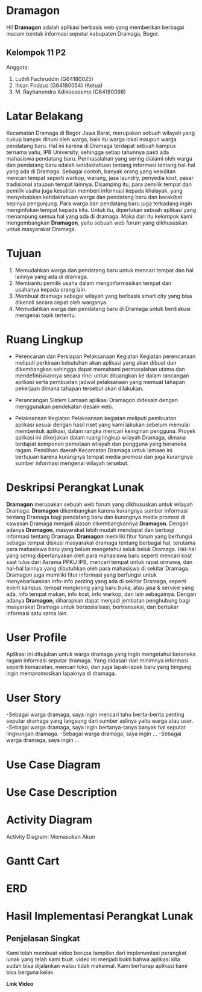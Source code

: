 # Dramagon

Hi! **Dramagon** adalah aplikasi berbasis web yang memberikan berbagai macam bentuk informasi seputar kabupaten Dramaga, Bogor. 

## Kelompok 11 P2
Anggota:
1. Luthfi Fachruddin (G64180025)
2. Ihsan Firdaus (G64180054) (Ketua)
3. M. Rayhanendra Adikoesoemo (G64180098)

# Latar Belakang

Kecamatan Dramaga di Bogor Jawa Barat, merupakan sebuah wilayah yang cukup
banyak dihuni oleh warga, baik itu warga lokal maupun warga pendatang baru. Hal ini karena
di Dramaga terdapat sebuah kampus ternama yaitu, IPB University, sehingga setiap tahunnya
pasti ada mahasiswa pendatang baru. Permasalahan yang sering dialami oleh warga dan
pendatang baru adalah ketidaktahuan tentang informasi tentang hal-hal yang ada di Dramaga.
Sebagai contoh, banyak orang yang kesulitan mencari tempat seperti warkop, warung, jasa
laundry, penyedia kost, pasar tradisional ataupun tempat lainnya. Disamping itu, para pemilik
tempat dan pemilik usaha juga kesulitan memberi informasi kepada khalayak, yang
menyebabkan ketidaktahuan warga dan pendatang baru dan berakibat sepinya pengunjung.
Para warga dan pendatang baru juga terkadang ingin menginfokan tempat kepada kita. Untuk
itu, diperlukan sebuah aplikasi yang menampung semua hal yang ada di dramaga. Maka dari
itu kelompok kami mengembangkan **Dramagon**, yaitu sebuah web forum yang dikhususkan
untuk masyarakat Dramaga.

# Tujuan

1. Memudahkan warga dan pendatang baru untuk mencari tempat dan hal lainnya yang
ada di dramaga.
2. Membantu pemilik usaha dalam menginformasikan tempat dan usahanya kepada
orang lain.
3. Membuat dramaga sebagai wilayah yang berbasis smart city yang bisa dikenali secara
cepat oleh warganya.
4. Memudahkan warga dan pendatang baru di Dramaga untuk berdiskusi mengenai topik tertentu.

# Ruang Lingkup

- Perencanan dan Persiapan Pelaksanaan Kegiatan
Kegiatan perencanaan meliputi perkiraan kebutuhan akan aplikasi yang akan dibuat
dan dikembangkan sehingga dapat memahami permasalahan utama dan mendefinisikannya
secara rinci untuk dituangkan ke dalam rancangan aplikasi serta pembuatan jadwal
pelaksanaan yang memuat tahapan pekerjaan dimana tahapan tersebut akan dilakukan.

- Perancangan Sistem
Lamaan aplikasi Dramagon didesain dengan menggunakan pendekatan desain web.

- Pelaksanaan Kegiatan
Pelaksanaan kegiatan meliputi pembuatan aplikasi sesuai dengan hasil riset yang kami lakukan sebelum memulai membentuk aplikasi, dalam rangka mencari keinginan pengguna.
Proyek aplikasi ini dikerjakan dalam ruang lingkup wilayah Dramaga, dimana terdapat
komponen pemetaan wilayah dan pengguna yang beraneka ragam. Pemilihan daerah
Kecamatan Dramaga untuk lamaan ini bertujuan karena kurangnya tempat media promosi
dan juga kurangnya sumber informasi mengenai wilayah tersebut.

# Deskripsi Perangkat Lunak

**Dramagon** merupakan sebuah web forum yang dikhususkan untuk wilayah Dramaga.
**Dramagon** dikembangkan karena kurangnya sumber informasi tentang Dramaga bagi
pendatang baru dan kurangnya media promosi di kawasan Dramaga menjadi alasan
dikembangkannya **Dramagon**. Dengan adanya **Dramagon**, masyarakat lebih mudah mendapat
dan berbagi informasi tentang Dramaga.
**Dramagon** memiliki fitur forum yang berfungsi sebagai tempat diskusi masyarakat
dramaga tentang berbagai hal, terutama para mahasiswa baru yang belum mengetahui seluk
beluk Dramaga. Hal-hal yang sering dipertanyakan oleh para mahasiswa baru seperti mencari
kost saat lulus dari Asrama PPKU IPB, mencari tempat untuk rapat ormawa, dan hal-hal
lainnya yang dibutuhkan oleh para mahasiswa di sekitar Dramaga. Dramagon juga memiliki
fitur informasi yang berfungsi untuk menyebarluaskan info-info penting yang ada di sekitar
Dramaga, seperti event kampus, tempat nongkrong yang baru buka, atau jasa & service yang ada,  info tempat makan, info kost, info warkop, dan lain sebagainya. Dengan adanya **Dramagon**, diharapkan dapat menjadi jembatan penghubung bagi masyarakat
Dramaga untuk bersosialisasi, bertransaksi, dan bertukar informasi satu sama lain.

# User Profile
Aplikasi ini ditujukan untuk warga dramaga yang ingin mengetahui beraneka ragam informasi seputar dramaga. Yang didasari dari minimnya informasi seperti kemacetan, mencari toko, dan juga lapak-lapak baru yang bingung ingin mempromosikan lapaknya di dramaga.


# User Story
-Sebagai warga dramaga, saya ingin mencari tahu berita-berita penting seputar dramaga yang langsung dari sumber aslinya yaitu warga atau user.
-Sebagai warga dramaga, saya ingin bertanya-tanya banyak hal seputar lingkungan dramaga.
-Sebagai warga dramaga, saya ingin ...
-Sebagai warga dramaga, saya ingin ...

# Use Case Diagram


# Use Case Description

# Activity Diagram
Activity Diagram: Memasukan Akun

# Gantt Cart

# ERD

# Hasil Implementasi Perangkat Lunak
## Penjelasan Singkat
Kami telah membuat video berupa tampilan dari implementasi perangkat lunak yang telah kami buat. video ini menjadi bukti bahwa aplikasi kita sudah bisa dijalankan walau tidak maksimal. Kami berharap aplikasi kami bisa berguna kelak.

**Link Video**

